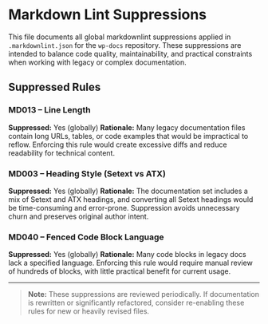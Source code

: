 # Markdown Lint Suppressions

This file documents all global markdownlint suppressions applied in `.markdownlint.json` for the `wp-docs` repository. These suppressions are intended to balance code quality, maintainability, and practical constraints when working with legacy or complex documentation.

## Suppressed Rules

### MD013 – Line Length

**Suppressed:** Yes (globally)
**Rationale:** Many legacy documentation files contain long URLs, tables, or code examples that would be impractical to reflow. Enforcing this rule would create excessive diffs and reduce readability for technical content.

### MD003 – Heading Style (Setext vs ATX)

**Suppressed:** Yes (globally)
**Rationale:** The documentation set includes a mix of Setext and ATX headings, and converting all Setext headings would be time-consuming and error-prone. Suppression avoids unnecessary churn and preserves original author intent.

### MD040 – Fenced Code Block Language

**Suppressed:** Yes (globally)
**Rationale:** Many code blocks in legacy docs lack a specified language. Enforcing this rule would require manual review of hundreds of blocks, with little practical benefit for current usage.

---

> **Note:** These suppressions are reviewed periodically. If documentation is rewritten or significantly refactored, consider re-enabling these rules for new or heavily revised files.
